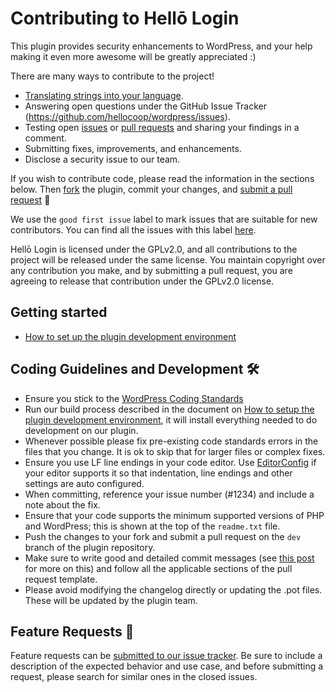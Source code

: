 # Contributing to Hellō Login

This plugin provides security enhancements to WordPress, and your help making it even more awesome will be greatly appreciated :)

There are many ways to contribute to the project!

- [Translating strings into your language](TBD).
- Answering open questions under the GitHub Issue Tracker (https://github.com/hellocoop/wordpress/issues).
- Testing open [issues](https://github.com/hellocoop/wordpress/issues) or [pull requests](https://github.com/hellocoop/wordpress/pulls) and sharing your findings in a comment.
- Submitting fixes, improvements, and enhancements.
- Disclose a security issue to our team.

If you wish to contribute code, please read the information in the sections below. Then [fork](https://help.github.com/articles/fork-a-repo/) the plugin, commit your changes, and [submit a pull request](https://help.github.com/articles/using-pull-requests/) 🎉

We use the `good first issue` label to mark issues that are suitable for new contributors. You can find all the issues with this label [here](https://github.com/hellocoop/wordpress/issues?q=is%3Aissue+is%3Aopen+label%3A%22good+first+issue%22).

Hellō Login is licensed under the GPLv2.0, and all contributions to the project will be released under the same license. You maintain copyright over any contribution you make, and by submitting a pull request, you are agreeing to release that contribution under the GPLv2.0 license.

## Getting started

- [How to set up the plugin development environment](https://github.com/oidc-wp/openid-connect-generic/wiki/How-to-setup-the-plugin-development-environment)

## Coding Guidelines and Development 🛠

- Ensure you stick to the [WordPress Coding Standards](https://make.wordpress.org/core/handbook/best-practices/coding-standards/php/)
- Run our build process described in the document on [How to setup the plugin development environment](https://github.com/oidc-wp/openid-connect-generic/wiki/How-to-setup-the-plugin-development-environment), it will install everything needed to do development on our plugin.
- Whenever possible please fix pre-existing code standards errors in the files that you change. It is ok to skip that for larger files or complex fixes.
- Ensure you use LF line endings in your code editor. Use [EditorConfig](http://editorconfig.org/) if your editor supports it so that indentation, line endings and other settings are auto configured.
- When committing, reference your issue number (#1234) and include a note about the fix.
- Ensure that your code supports the minimum supported versions of PHP and WordPress; this is shown at the top of the `readme.txt` file.
- Push the changes to your fork and submit a pull request on the `dev` branch of the plugin repository.
- Make sure to write good and detailed commit messages (see [this post](https://chris.beams.io/posts/git-commit/) for more on this) and follow all the applicable sections of the pull request template.
- Please avoid modifying the changelog directly or updating the .pot files. These will be updated by the plugin team.

## Feature Requests 🚀

Feature requests can be [submitted to our issue tracker](https://github.com/hellocoop/wordpress/issues/new?template=5-Feature-request.md). Be sure to include a description of the expected behavior and use case, and before submitting a request, please search for similar ones in the closed issues.
